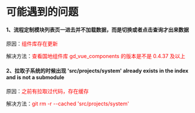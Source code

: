 # 可能遇到的问题

#### 1、流程定制模块列表页一进去并不加载数据，而是切换或者点击查询才出来数据

原因：<font style="color:red">组件库存在更新</font>

解决方法：<font style="color:red">查看国地组件库 gd_vue_components 的版本是不是 0.4.37 及以上</font>

#### 2、拉取子系统的时候出现 'src/projects/system' already exists in the index and is not a submodule

原因：<font style="color:red">之前有拉取过代码，存在缓存</font>

解决方法：<font style="color:red">git rm -r --cached 'src/projects/system'</font>
